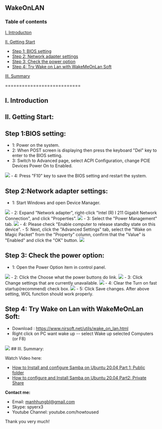 ## WakeOnLAN
### Table of contents

[I. Introducton](#modau)

[II. Getting Start](#batdau)
- [Step 1: BIOS setting](#step1)
- [Step 2: Network adapter settings](#step2)
- [Step 3: Check the power option](#step3)
- [Step 4: Try Wake on Lan with WakeMeOnLan Soft](#step4)


[III. Summary](#Tongket)

===========================

<a name="Modau"></a>
## I. Introduction

<a name="batdau"></a>
## II. Getting Start:

<a name="step1"></a>
## Step 1:BIOS setting:
- 1: Power on the system.
- 2: When POST screen is displaying then press the keyboard "Del" key to enter to the BIOS setting.
- 3: Switch to Advanced page, select ACPI Configuration, change PCIE Devices Power On to Enabled.
<img src="https://i.imgur.com/23LmO6s.png">
- 4: Press "F10" key to save the BIOS setting and restart the system.

<a name="step2"></a>
## Step 2:Network adapter settings:
- 1: Start Windows and open Device Manager.
<img src="https://i.imgur.com/Wm7GDjQ.png">
- 2: Expand "Network adapter", right-click "Intel (R) I 211 Gigabit Network Connection", and click "Properties".
<img src="https://i.imgur.com/OIbyh4K.png">
- 3: Select the "Power Management" tab.
<img src="https://i.imgur.com/S3ZA041.png">
- 4: Please check "Enable computer to release standby state on this device".
- 5: Next, click the "Advanced Settings" tab, select the "Wake on Magic Packet" from the "Property" column, confirm that the "Value" is "Enabled" and click the "OK" button.
<img src="https://i.imgur.com/NFwkbvt.png">

<a name="step3"></a>
## Step 3: Check the power option:
- 1: Open the Power Option item in control panel.
<img src="https://i.imgur.com/8lZZvVU.png">
- 2: Click the Choose what the power buttons do link.
<img src="https://i.imgur.com/0hbvmnb.png">
- 3: Click Change settings that are currently unavailable.
<img src="https://i.imgur.com/zyGZTB5.png">
- 4: Clear the Turn on fast startup(recommend) check box.
<img src="https://i.imgur.com/22zu0T9.png">
- 5: Click Save changes.
After above setting, WOL function should work properly.

<a name="step4"></a>
## Step 4: Try Wake on Lan with WakeMeOnLan Soft:
- Download : https://www.nirsoft.net/utils/wake_on_lan.html
- Right click on PC want wake up -- select Wake up selected Computers (or F8)
<img src="https://i.imgur.com/EfOaYBa.png">
<a name="tongket"></a>
## III. Summary:

Watch Video here: 

- [How to Install and configure Samba on Ubuntu 20.04 Part 1:  Public folder](https://youtu.be/2o5zgA8ml38)
- [How to configure and Install Samba on Ubuntu 20.04 Part2: Private Share](https://youtu.be/6s9ZEp3xS94)

**Contact me:**
- Email: manhhungbl@gmail.com
- Skype: spyerx3
- Youtube Channel: youtube.com/howtoused

Thank you very much!
